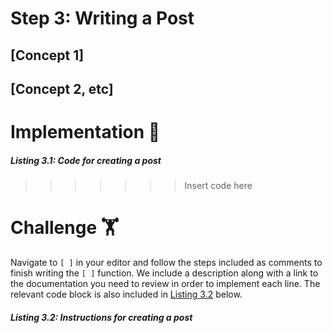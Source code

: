# Step 3: Writing a Post

## [Concept 1]

## [Concept 2, etc]

# Implementation 🧩

##### _Listing 3.1: Code for creating a post_
>>>>>>> Insert code here

# Challenge 🏋️

Navigate to `[ ]` in your editor and follow the steps included as comments to finish writing the `[ ]` function. We include a description along with a link to the documentation you need to review in order to implement each line. The relevant code block is also included in [Listing 3.2](#listing-32-instructions-for-creating-a-post) below.

##### _Listing 3.2: Instructions for creating a post_
